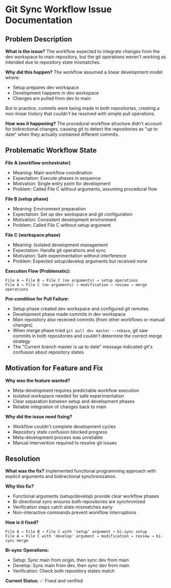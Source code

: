 # Git Sync Workflow Issue Documentation

## Problem Description

**What is the issue?**
The workflow expected to integrate changes from the dev workspace to main repository, but the git operations weren't working as intended due to repository state mismatches.

**Why did this happen?**
The workflow assumed a linear development model where:
- Setup prepares dev workspace
- Development happens in dev workspace  
- Changes are pulled from dev to main

But in practice, commits were being made in both repositories, creating a non-linear history that couldn't be resolved with simple pull operations.

**How was it happening?**
The procedural workflow structure didn't account for bidirectional changes, causing git to detect the repositories as "up to date" when they actually contained different commits.

## Problematic Workflow State

**File A (workflow orchestrator)**
- Meaning: Main workflow coordination
- Expectation: Execute phases in sequence
- Motivation: Single entry point for development
- Problem: Called File C without arguments, assuming procedural flow

**File B (setup phase)**
- Meaning: Environment preparation
- Expectation: Set up dev workspace and git configuration
- Motivation: Consistent development environment
- Problem: Called File C without setup argument

**File C (workspace phase)**
- Meaning: Isolated development management
- Expectation: Handle git operations and sync
- Motivation: Safe experimentation without interference
- Problem: Expected setup/develop arguments but received none

**Execution Flow (Problematic):**
```
File A → File B → File C (no arguments) → setup operations
File A → File C (no arguments) → modification → review → merge operations
```

**Pre-condition for Pull Failure:**
- Setup phase created dev workspace and configured git remotes
- Development phase made commits in dev workspace
- Main repository also received commits (from other workflows or manual changes)
- When merge phase tried `git pull dev master --rebase`, git saw commits in both repositories and couldn't determine the correct merge strategy
- The "Current branch master is up to date" message indicated git's confusion about repository states

## Motivation for Feature and Fix

**Why was the feature wanted?**
- Meta-development requires predictable workflow execution
- Isolated workspace needed for safe experimentation
- Clear separation between setup and development phases
- Reliable integration of changes back to main

**Why did the issue need fixing?**
- Workflow couldn't complete development cycles
- Repository state confusion blocked progress
- Meta-development process was unreliable
- Manual intervention required to resolve git issues

## Resolution

**What was the fix?**
Implemented functional programming approach with explicit arguments and bidirectional synchronization.

**Why this fix?**
- Functional arguments (setup/develop) provide clear workflow phases
- Bi-directional sync ensures both repositories are synchronized
- Verification steps catch state mismatches early
- Non-interactive commands prevent workflow interruptions

**How is it fixed?**
```
File A → File B → File C with 'setup' argument → bi-sync setup
File A → File C with 'develop' argument → modification → review → bi-sync merge
```

**Bi-sync Operations:**
- Setup: Sync main from origin, then sync dev from main
- Develop: Sync main from dev, then sync dev from main
- Verification: Check both repository states match

**Current Status:** ✅ Fixed and verified
